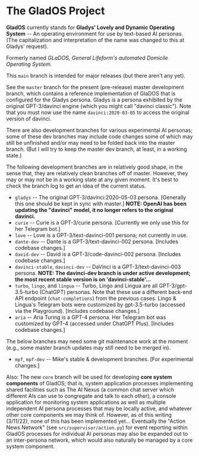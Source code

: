 # The GladOS Project

**GladOS** currently stands for **Gladys' Lovely and Dynamic Operating System** -- An operating environment for use by text-based AI personas. (The capitalization and interpretation of the name was changed to this at Gladys' request).

Formerly named *GLaDOS, General Lifeform's automated Domicile Operating System.* 

This ``main`` branch is intended for major releases (but there aren't any yet).

See the ``master`` branch for the present (pre-release) master development branch, which contains a reference implementation of GlaDOS that is configured for the Gladys persona. Gladys is a persona exhibited by the original GPT-3/davinci engine (which you might call "davinci classic"). Note that you must now use the name ``davinci:2020-03-05`` to access the original version of davinci.

There are also development branches for various experimental AI personas; some of these dev branches may include code changes some of which may still be unfinished and/or may need to be folded back into the master branch.  (But I will try to keep the master dev branch, at least, in a working state.)

The following development branches are in relatively good shape, in the sense that, they are relatively clean branches off of master. However, they may or may not be in a working state at any given moment. It's best to check the branch log to get an idea of the current status.

 - ``gladys`` -- The original GPT-3/davinci:2020-05-03 persona. [Generally this one should be kept in sync with master.] **NOTE: OpenAI has been updating the "davinci" model, it no longer refers to the original davinci.**
 - ``curie`` -- Curie is a GPT-3/curie persona. [Currently we only use this for her Telegram bot.]
 - ``love`` -- Love is a GPT-3/text-davinci-001 persona; not currently in use.
 - ``dante-dev`` -- Dante is a GPT-3/text-davinci-002 persona. [Includes codebase changes.]
 - ``david-dev`` -- David is a GPT-3/code-davinci-002 persona. [Includes codebase changes.]
 - ``davinci-stable``, ``davinci-dev`` -- DaVinci is a GPT-3/text-davinci-003 persona. **NOTE: The davinci-dev branch is under active development; the most recent stable version is on 'davinci-stable'...**
 - ``turbo``, ``lingo``, and ``lingua`` -- Turbo, Lingo and Lingua are all GPT-3/gpt-3.5-turbo (ChatGPT) personas. Note that these use a different back-end API endpoint (``chat-completions``) from the previous cases. Lingo & Lingua's Telegram bots were customized by gpt-3.5-turbo (accessed via the Playground). [Includes codebase changes.]
 - ``aria`` -- Aria Turing is a GPT-4 persona. Her Telegram bot was customized by GPT-4 (accessed under ChatGPT Plus). [Includes codebase changes.]
 
The below branches may need some git maintenance work at the moment (e.g., some master branch updates may still need to be merged in).
 
 - ``mpf``, ``mpf-dev`` -- Mike's stable & development branches. [For experimental changes.]

Also: The new ``core`` branch will be used for developing **core system components** of GladOS; that is, system application processes implementing shared facilities such as The AI Nexus (a common chat server which different AIs can use to congregate and talk to each other), a console application for monitoring system applications as well as multiple independent AI persona processes that may be locally active, and whatever other core components we may think of. However, as of this writing (3/11/22), none of this has been implemented yet... Eventually the "Action News Network" (see `src/supervisor/action.py`) for event reporting within GladOS processes for individual AI personas may also be expanded out to an inter-persona network, which would also naturally be managed by a core system component.
